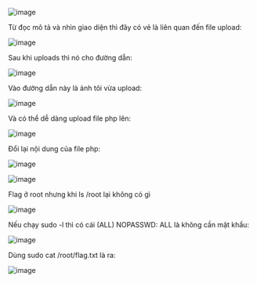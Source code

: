 ![image](https://github.com/user-attachments/assets/0b2e7580-acc7-4154-97f6-1fbd3e151154)

Từ đọc mô tả và nhìn giao diện thì đây có vẻ là liên quan đến file upload:

![image](https://github.com/user-attachments/assets/01f03a34-b32c-49de-bae3-c7867a181807)

Sau khi uploads thì nó cho đường dẫn:

![image](https://github.com/user-attachments/assets/b5fe43ec-988f-4f2f-92e5-07ac88e30a54)

Vào đường dẫn này là ảnh tôi vừa upload:

![image](https://github.com/user-attachments/assets/ad9307d1-c717-4363-a01f-22367e4131fd)

Và có thể dễ dàng upload file php lên:

![image](https://github.com/user-attachments/assets/38dc3f92-bed8-414d-9d09-12470133e959)

Đổi lại nội dung của file php:

![image](https://github.com/user-attachments/assets/658ab350-4ca3-4574-a579-bb896540f1b3)

![image](https://github.com/user-attachments/assets/d84b2552-1500-4770-af15-5b493f7b9b88)

Flag ở root nhưng khi ls /root lại không có gì

![image](https://github.com/user-attachments/assets/7daba3de-a623-42ff-84fe-9bed351e7058)

Nếu chạy sudo -l thì có cái (ALL) NOPASSWD: ALL là không cần mật khẩu:

![image](https://github.com/user-attachments/assets/147af83b-db55-4716-a7a0-e12f972c060f)

Dùng sudo cat /root/flag.txt là ra:

![image](https://github.com/user-attachments/assets/121cb781-fb34-45d2-98df-9e803a735337)


